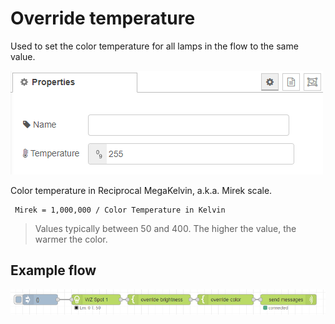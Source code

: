 # Override temperature

Used to set the color temperature for all lamps in the flow to the same value. 

![img](img/override-temperature-config.png)

Color temperature in Reciprocal MegaKelvin, a.k.a. Mirek scale.

```
 Mirek = 1,000,000 / Color Temperature in Kelvin
```

> Values typically between 50 and 400. The higher the value, the warmer the color.

## Example flow

![img](img/override-nodes-example.png)